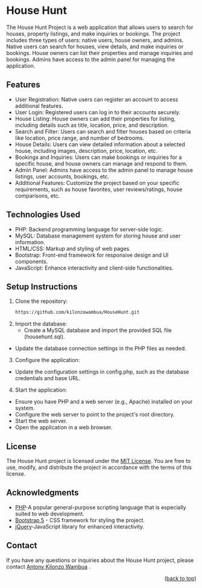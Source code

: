 # House Hunt
The House Hunt Project is a web application that allows users to search for houses, property listings, and make inquiries or bookings. The project includes three types of users: native users, house owners, and admins. Native users can search for houses, view details, and make inquiries or bookings. House owners can list their properties and manage inquiries and bookings. Admins have access to the admin panel for managing the application.

## Features
   *  User Registration: Native users can register an account to access additional features.
   *  User Login: Registered users can log in to their accounts securely.
   *  House Listing: House owners can add their properties for listing, including details such as title, location, price, and description.
   *  Search and Filter: Users can search and filter houses based on criteria like location, price range, and number of bedrooms.
   *  House Details: Users can view detailed information about a selected house, including images, description, price, location, etc.
   *  Bookings and Inquiries: Users can make bookings or inquiries for a specific house, and house owners can manage and respond to them.
   *    Admin Panel: Admins have access to the admin panel to manage house listings, user accounts, bookings, etc.
   *  Additional Features: Customize the project based on your specific requirements, such as house favorites, user reviews/ratings, house comparisons, etc.
   
   
## Technologies Used
*  PHP: Backend programming language for server-side logic.
*  MySQL: Database management system for storing house and user information.
* HTML/CSS: Markup and styling of web pages.
*  Bootstrap: Front-end framework for responsive design and UI components.
*  JavaScript: Enhance interactivity and client-side functionalities.

## Setup Instructions

1. Clone the repository:
   ```sh
   https://github.com/kilonzowambua/HouseHunt.git
   ```
2. Import the database:
   *  Create a MySQL database and import the provided SQL file (househunt.sql).
*  Update the database connection settings in the PHP files as needed.

3. Configure the application:
 * Update the configuration settings in config.php, such as the database credentials and base URL.

4. Start the application:
*  Ensure you have PHP and a web server (e.g., Apache) installed on your system.
*  Configure the web server to point to the project's root directory.
*  Start the web server.
*  Open the application in a web browser.



## License
The House Hunt project is licensed under the [MIT License](https://github.com/git/git-scm.com/blob/main/MIT-LICENSE.txt). You are free to use, modify, and distribute the project in accordance with the terms of this license.


## Acknowledgments

* [PHP](https://www.php.net/)-A popular general-purpose scripting language that is especially suited to web development.
* [Bootstrap 5](https://getbootstrap.com/docs/5.0/getting-started/introduction/) - CSS framework for styling the project.
* [jQuery](https://jquery.com/)-JavaScript library for enhanced interactivity.


<!-- CONTACT -->
## Contact

If you have any questions or inquiries about the House Hunt project, please contact  [Antony Kilonzo Wambua](mailto.anatoli@devlan.co.ke) .

<p align="right">(<a href="#top">back to top</a>)</p>
